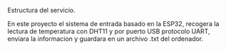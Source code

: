Estructura del servicio.

En este proyecto el sistema de entrada basado en la ESP32, recogera la lectura de temperatura con DHT11 y por puerto USB protocolo UART,
enviara la informacion y guardara en un archivo .txt del ordenador.


